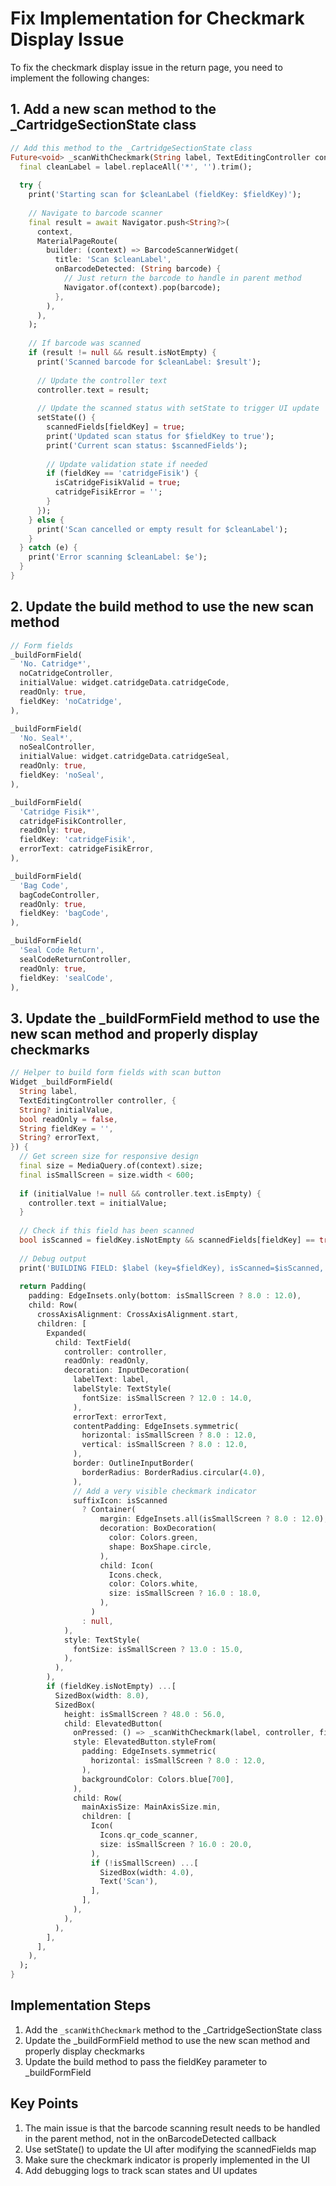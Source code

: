 # Fix Implementation for Checkmark Display Issue

To fix the checkmark display issue in the return page, you need to implement the following changes:

## 1. Add a new scan method to the _CartridgeSectionState class

```dart
// Add this method to the _CartridgeSectionState class
Future<void> _scanWithCheckmark(String label, TextEditingController controller, String fieldKey) async {
  final cleanLabel = label.replaceAll('*', '').trim();
  
  try {
    print('Starting scan for $cleanLabel (fieldKey: $fieldKey)');
    
    // Navigate to barcode scanner
    final result = await Navigator.push<String?>(
      context,
      MaterialPageRoute(
        builder: (context) => BarcodeScannerWidget(
          title: 'Scan $cleanLabel',
          onBarcodeDetected: (String barcode) {
            // Just return the barcode to handle in parent method
            Navigator.of(context).pop(barcode);
          },
        ),
      ),
    );
    
    // If barcode was scanned
    if (result != null && result.isNotEmpty) {
      print('Scanned barcode for $cleanLabel: $result');
      
      // Update the controller text
      controller.text = result;
      
      // Update the scanned status with setState to trigger UI update
      setState(() {
        scannedFields[fieldKey] = true;
        print('Updated scan status for $fieldKey to true');
        print('Current scan status: $scannedFields');
        
        // Update validation state if needed
        if (fieldKey == 'catridgeFisik') {
          isCatridgeFisikValid = true;
          catridgeFisikError = '';
        }
      });
    } else {
      print('Scan cancelled or empty result for $cleanLabel');
    }
  } catch (e) {
    print('Error scanning $cleanLabel: $e');
  }
}
```

## 2. Update the build method to use the new scan method

```dart
// Form fields
_buildFormField(
  'No. Catridge*',
  noCatridgeController,
  initialValue: widget.catridgeData.catridgeCode,
  readOnly: true,
  fieldKey: 'noCatridge',
),

_buildFormField(
  'No. Seal*',
  noSealController,
  initialValue: widget.catridgeData.catridgeSeal,
  readOnly: true,
  fieldKey: 'noSeal',
),

_buildFormField(
  'Catridge Fisik*',
  catridgeFisikController,
  readOnly: true,
  fieldKey: 'catridgeFisik',
  errorText: catridgeFisikError,
),

_buildFormField(
  'Bag Code',
  bagCodeController,
  readOnly: true,
  fieldKey: 'bagCode',
),

_buildFormField(
  'Seal Code Return',
  sealCodeReturnController,
  readOnly: true,
  fieldKey: 'sealCode',
),
```

## 3. Update the _buildFormField method to use the new scan method and properly display checkmarks

```dart
// Helper to build form fields with scan button
Widget _buildFormField(
  String label,
  TextEditingController controller, {
  String? initialValue,
  bool readOnly = false,
  String fieldKey = '',
  String? errorText,
}) {
  // Get screen size for responsive design
  final size = MediaQuery.of(context).size;
  final isSmallScreen = size.width < 600;
  
  if (initialValue != null && controller.text.isEmpty) {
    controller.text = initialValue;
  }
  
  // Check if this field has been scanned
  bool isScanned = fieldKey.isNotEmpty && scannedFields[fieldKey] == true;
  
  // Debug output
  print('BUILDING FIELD: $label (key=$fieldKey), isScanned=$isScanned, text=${controller.text}');
  
  return Padding(
    padding: EdgeInsets.only(bottom: isSmallScreen ? 8.0 : 12.0),
    child: Row(
      crossAxisAlignment: CrossAxisAlignment.start,
      children: [
        Expanded(
          child: TextField(
            controller: controller,
            readOnly: readOnly,
            decoration: InputDecoration(
              labelText: label,
              labelStyle: TextStyle(
                fontSize: isSmallScreen ? 12.0 : 14.0,
              ),
              errorText: errorText,
              contentPadding: EdgeInsets.symmetric(
                horizontal: isSmallScreen ? 8.0 : 12.0,
                vertical: isSmallScreen ? 8.0 : 12.0,
              ),
              border: OutlineInputBorder(
                borderRadius: BorderRadius.circular(4.0),
              ),
              // Add a very visible checkmark indicator
              suffixIcon: isScanned 
                ? Container(
                    margin: EdgeInsets.all(isSmallScreen ? 8.0 : 12.0),
                    decoration: BoxDecoration(
                      color: Colors.green,
                      shape: BoxShape.circle,
                    ),
                    child: Icon(
                      Icons.check,
                      color: Colors.white,
                      size: isSmallScreen ? 16.0 : 18.0,
                    ),
                  )
                : null,
            ),
            style: TextStyle(
              fontSize: isSmallScreen ? 13.0 : 15.0,
            ),
          ),
        ),
        if (fieldKey.isNotEmpty) ...[
          SizedBox(width: 8.0),
          SizedBox(
            height: isSmallScreen ? 48.0 : 56.0,
            child: ElevatedButton(
              onPressed: () => _scanWithCheckmark(label, controller, fieldKey),
              style: ElevatedButton.styleFrom(
                padding: EdgeInsets.symmetric(
                  horizontal: isSmallScreen ? 8.0 : 12.0,
                ),
                backgroundColor: Colors.blue[700],
              ),
              child: Row(
                mainAxisSize: MainAxisSize.min,
                children: [
                  Icon(
                    Icons.qr_code_scanner,
                    size: isSmallScreen ? 16.0 : 20.0,
                  ),
                  if (!isSmallScreen) ...[
                    SizedBox(width: 4.0),
                    Text('Scan'),
                  ],
                ],
              ),
            ),
          ),
        ],
      ],
    ),
  );
}
```

## Implementation Steps

1. Add the `_scanWithCheckmark` method to the _CartridgeSectionState class
2. Update the _buildFormField method to use the new scan method and properly display checkmarks
3. Update the build method to pass the fieldKey parameter to _buildFormField

## Key Points

1. The main issue is that the barcode scanning result needs to be handled in the parent method, not in the onBarcodeDetected callback
2. Use setState() to update the UI after modifying the scannedFields map
3. Make sure the checkmark indicator is properly implemented in the UI
4. Add debugging logs to track scan states and UI updates 